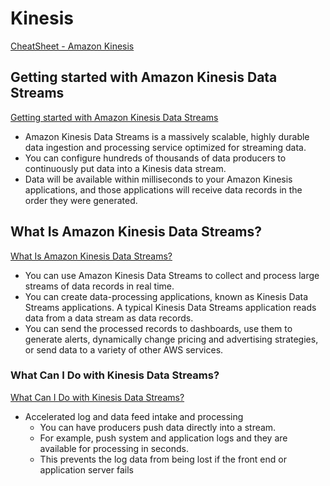 # Kinesis

[CheatSheet - Amazon Kinesis](https://tutorialsdojo.com/amazon-kinesis)

## Getting started with Amazon Kinesis Data Streams

[Getting started with Amazon Kinesis Data Streams
](https://aws.amazon.com/kinesis/data-streams/getting-started)

- Amazon Kinesis Data Streams is a massively scalable, highly durable data ingestion and processing service optimized for streaming data. 
- You can configure hundreds of thousands of data producers to continuously put data into a Kinesis data stream. 
- Data will be available within milliseconds to your Amazon Kinesis applications, and those applications will receive data records in the order they were generated.

## What Is Amazon Kinesis Data Streams?

[What Is Amazon Kinesis Data Streams?](https://docs.aws.amazon.com/streams/latest/dev/introduction.html)

- You can use Amazon Kinesis Data Streams to collect and process large streams of data records in real time.
- You can create data-processing applications, known as Kinesis Data Streams applications. A typical Kinesis Data Streams application reads data from a data stream as data records.
- You can send the processed records to dashboards, use them to generate alerts, dynamically change pricing and advertising strategies, or send data to a variety of other AWS services. 


### What Can I Do with Kinesis Data Streams?

[What Can I Do with Kinesis Data Streams?](https://docs.aws.amazon.com/streams/latest/dev/introduction.html)

- Accelerated log and data feed intake and processing
  - You can have producers push data directly into a stream. 
  - For example, push system and application logs and they are available for processing in seconds. 
  - This prevents the log data from being lost if the front end or application server fails